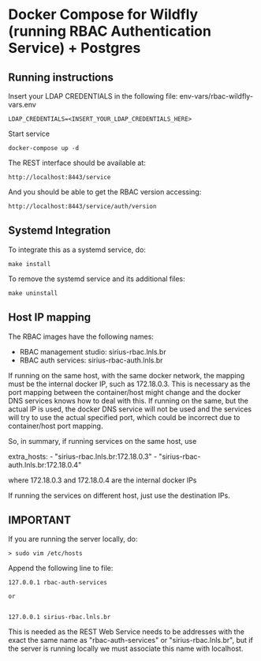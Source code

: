 # Docker Compose for Wildfly (running RBAC Authentication Service) + Postgres

## Running instructions

Insert your LDAP CREDENTIALS in the following file: env-vars/rbac-wildfly-vars.env

    LDAP_CREDENTIALS=<INSERT_YOUR_LDAP_CREDENTIALS_HERE>

Start service

	docker-compose up -d

The REST interface should be available at:

	http://localhost:8443/service

And you should be able to get the RBAC version accessing:

	http://localhost:8443/service/auth/version

## Systemd Integration

To integrate this as a systemd service, do:

    make install

To remove the systemd service and its additional files:

    make uninstall

## Host IP mapping

The RBAC images have the following names:

  - RBAC management studio: sirius-rbac.lnls.br
  - RBAC auth services: sirius-rbac-auth.lnls.br

If running on the same host, with the same
docker network, the mapping must be the internal
docker IP, such as 172.18.0.3. This is necessary
as the port mapping between the container/host
might change and the docker DNS services knows
how to deal with this. If running on the same,
but the actual IP is used, the docker DNS service
will not be used and the services will try to
use the actual specified port, which could be
incorrect due to container/host port mapping.

So, in summary, if running services on the same
host, use

  extra_hosts:
    - "sirius-rbac.lnls.br:172.18.0.3"
    - "sirius-rbac-auth.lnls.br:172.18.0.4"

where 172.18.0.3 and 172.18.0.4 are the internal
docker IPs

If running the services on different host, just use
the destination IPs.

## IMPORTANT

If you are running the server locally, do:

	> sudo vim /etc/hosts

Append the following line to file:

	127.0.0.1 rbac-auth-services

    or


	127.0.0.1 sirius-rbac.lnls.br

This is needed as the REST Web Service needs
to be addresses with the exact the same name
as "rbac-auth-services" or "sirius-rbac.lnls.br",
but if the server is running locally we must
associate this name with localhost.
